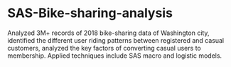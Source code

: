 # SAS-Bike-sharing-analysis
Analyzed 3M+ records of 2018 bike-sharing data of Washington city, identified the different user riding patterns between registered and casual customers, analyzed the key factors of converting casual users to membership. Applied techniques include SAS macro and logistic models.

